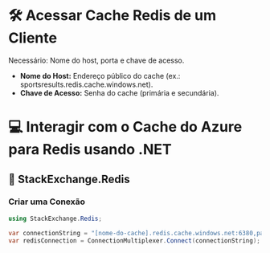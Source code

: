 # 🛠️ Acessar Cache Redis de um Cliente
Necessário: Nome do host, porta e chave de acesso.

- **Nome do Host:** Endereço público do cache (ex.: sportsresults.redis.cache.windows.net).
- **Chave de Acesso:** Senha do cache (primária e secundária).

# 💻 Interagir com o Cache do Azure para Redis usando .NET
## 🚀 StackExchange.Redis
### Criar uma Conexão
```csharp
using StackExchange.Redis;

var connectionString = "[nome-do-cache].redis.cache.windows.net:6380,password=[senha-aqui],ssl=True,abortConnect=False";
var redisConnection = ConnectionMultiplexer.Connect(connectionString);
